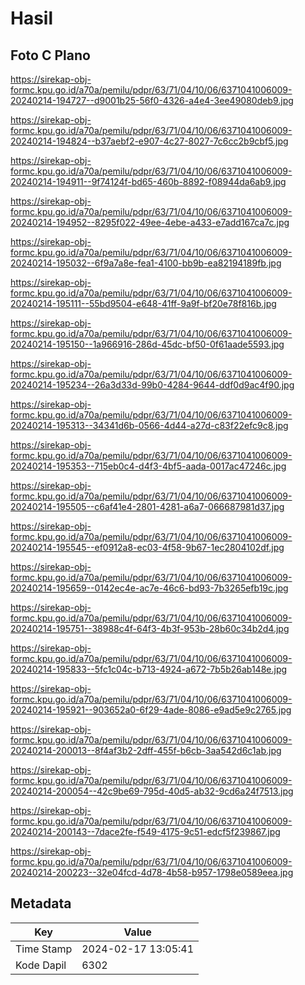 # Hasil

## Foto C Plano

https://sirekap-obj-formc.kpu.go.id/a70a/pemilu/pdpr/63/71/04/10/06/6371041006009-20240214-194727--d9001b25-56f0-4326-a4e4-3ee49080deb9.jpg

https://sirekap-obj-formc.kpu.go.id/a70a/pemilu/pdpr/63/71/04/10/06/6371041006009-20240214-194824--b37aebf2-e907-4c27-8027-7c6cc2b9cbf5.jpg

https://sirekap-obj-formc.kpu.go.id/a70a/pemilu/pdpr/63/71/04/10/06/6371041006009-20240214-194911--9f74124f-bd65-460b-8892-f08944da6ab9.jpg

https://sirekap-obj-formc.kpu.go.id/a70a/pemilu/pdpr/63/71/04/10/06/6371041006009-20240214-194952--8295f022-49ee-4ebe-a433-e7add167ca7c.jpg

https://sirekap-obj-formc.kpu.go.id/a70a/pemilu/pdpr/63/71/04/10/06/6371041006009-20240214-195032--6f9a7a8e-fea1-4100-bb9b-ea82194189fb.jpg

https://sirekap-obj-formc.kpu.go.id/a70a/pemilu/pdpr/63/71/04/10/06/6371041006009-20240214-195111--55bd9504-e648-41ff-9a9f-bf20e78f816b.jpg

https://sirekap-obj-formc.kpu.go.id/a70a/pemilu/pdpr/63/71/04/10/06/6371041006009-20240214-195150--1a966916-286d-45dc-bf50-0f61aade5593.jpg

https://sirekap-obj-formc.kpu.go.id/a70a/pemilu/pdpr/63/71/04/10/06/6371041006009-20240214-195234--26a3d33d-99b0-4284-9644-ddf0d9ac4f90.jpg

https://sirekap-obj-formc.kpu.go.id/a70a/pemilu/pdpr/63/71/04/10/06/6371041006009-20240214-195313--34341d6b-0566-4d44-a27d-c83f22efc9c8.jpg

https://sirekap-obj-formc.kpu.go.id/a70a/pemilu/pdpr/63/71/04/10/06/6371041006009-20240214-195353--715eb0c4-d4f3-4bf5-aada-0017ac47246c.jpg

https://sirekap-obj-formc.kpu.go.id/a70a/pemilu/pdpr/63/71/04/10/06/6371041006009-20240214-195505--c6af41e4-2801-4281-a6a7-066687981d37.jpg

https://sirekap-obj-formc.kpu.go.id/a70a/pemilu/pdpr/63/71/04/10/06/6371041006009-20240214-195545--ef0912a8-ec03-4f58-9b67-1ec2804102df.jpg

https://sirekap-obj-formc.kpu.go.id/a70a/pemilu/pdpr/63/71/04/10/06/6371041006009-20240214-195659--0142ec4e-ac7e-46c6-bd93-7b3265efb19c.jpg

https://sirekap-obj-formc.kpu.go.id/a70a/pemilu/pdpr/63/71/04/10/06/6371041006009-20240214-195751--38988c4f-64f3-4b3f-953b-28b60c34b2d4.jpg

https://sirekap-obj-formc.kpu.go.id/a70a/pemilu/pdpr/63/71/04/10/06/6371041006009-20240214-195833--5fc1c04c-b713-4924-a672-7b5b26ab148e.jpg

https://sirekap-obj-formc.kpu.go.id/a70a/pemilu/pdpr/63/71/04/10/06/6371041006009-20240214-195921--903652a0-6f29-4ade-8086-e9ad5e9c2765.jpg

https://sirekap-obj-formc.kpu.go.id/a70a/pemilu/pdpr/63/71/04/10/06/6371041006009-20240214-200013--8f4af3b2-2dff-455f-b6cb-3aa542d6c1ab.jpg

https://sirekap-obj-formc.kpu.go.id/a70a/pemilu/pdpr/63/71/04/10/06/6371041006009-20240214-200054--42c9be69-795d-40d5-ab32-9cd6a24f7513.jpg

https://sirekap-obj-formc.kpu.go.id/a70a/pemilu/pdpr/63/71/04/10/06/6371041006009-20240214-200143--7dace2fe-f549-4175-9c51-edcf5f239867.jpg

https://sirekap-obj-formc.kpu.go.id/a70a/pemilu/pdpr/63/71/04/10/06/6371041006009-20240214-200223--32e04fcd-4d78-4b58-b957-1798e0589eea.jpg


## Metadata

| Key        | Value               |
| ---------- | ------------------- |
| Time Stamp | 2024-02-17 13:05:41 |
| Kode Dapil | 6302                |




